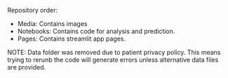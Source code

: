Repository order:
- Media: Contains images
- Notebooks: Contains code for analysis and prediction.
- Pages: Contains streamlit app pages.

NOTE: Data folder was removed due to patient privacy policy. This means trying to rerunb the code will generate errors unless alternative data files are provided.
